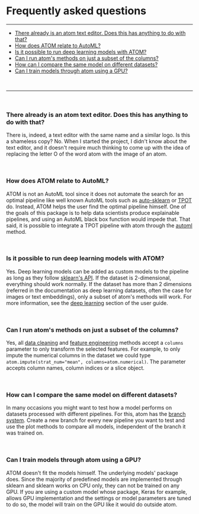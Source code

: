 # Frequently asked questions
----------------------------

* [There already is an atom text editor. Does this has anything to do with that?](#q1)
* [How does ATOM relate to AutoML?](#q2)
* [Is it possible to run deep learning models with ATOM?](#q3)
* [Can I run atom's methods on just a subset of the columns?](#q4)
* [How can I compare the same model on different datasets?](#q5)
* [Can I train models through atom using a GPU?](#q6)

<br>

------

<br>

<a name="q1"></a>
### There already is an atom text editor. Does this has anything to do with that?

There is, indeed, a text editor with the same name and a similar logo. Is this
a shameless copy? No. When I started the project, I didn't know about the text
editor, and it doesn't require much thinking to come up with the idea of replacing
the letter O of the word atom with the image of an atom.

<br>

<a name="q2"></a>
### How does ATOM relate to AutoML?

ATOM is not an AutoML tool since it does not automate the search for
an optimal pipeline like well known AutoML tools such as
[auto-sklearn](https://automl.github.io/auto-sklearn/master/) or
[TPOT](http://epistasislab.github.io/tpot/) do. Instead, ATOM helps
the user find the optimal pipeline himself. One of the goals of this
package is to help data scientists produce explainable pipelines, and
using an AutoML black box function would impede that. That said, it is
possible to integrate a TPOT pipeline with atom through the
[automl](../API/ATOM/atomclassifier/#automl) method.

<br>

<a name="q3"></a>
### Is it possible to run deep learning models with ATOM?

Yes. Deep learning models can be added as custom models to the pipeline
as long as they follow [sklearn's API](https://scikit-learn.org/stable/developers/contributing.html#apis-of-scikit-learn-objects).
If the dataset is 2-dimensional, everything should work normally. If
the dataset has more than 2 dimensions (referred in the documentation as
deep learning datasets, often the case for images or text embeddings),
only a subset of atom's methods will work. For more information, see
the [deep learning](../user_guide/#deep-learning) section of the user guide.

<br>

<a name="q4"></a>
### Can I run atom's methods on just a subset of the columns?

Yes, all [data cleaning](../user_guide/#data-cleaning) and
[feature engineering](../user_guide/#feature-engineering) methods accept
a `columns` parameter to only transform the selected features. For example,
to only impute the numerical columns in the dataset we could type
`atom.impute(strat_num="mean", columns=atom.numerical)`. The parameter
accepts column names, column indices or a slice object.

<br>

<a name="q5"></a>
### How can I compare the same model on different datasets?

In many occasions you might want to test how a model performs on datasets
processed with different pipelines. For this, atom has the [branch system](../user_guide/#branches).
Create a new branch for every new pipeline you want to test and use the plot
methods to compare all models, independent of the branch it was trained on.

<br>

<a name="q6"></a>
### Can I train models through atom using a GPU?

ATOM doesn't fit the models himself. The underlying models' package does. 
Since the majority of predefined models are implemented through sklearn
and sklearn works on CPU only, they can not be trained on any GPU. If you
are using a custom model whose package, Keras for example, allows GPU
implementation and the settings or model parameters are tuned to do so, the
model will train on the GPU like it would do outside atom.
